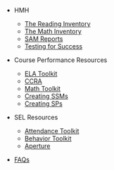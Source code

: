<!-- _sidebar.md -->
- HMH

	- [The Reading Inventory](ri.md)
	- [The Math Inventory](mi.md)
	- [SAM Reports](sam.md)
	- [Testing for Success](success.md)

	
- Course Performance Resources

	- [ELA Toolkit](ela.md)
	- [CCRA](elatk.md)
	- [Math Toolkit](math.md)
	- [Creating SSMs](supportmap.md)
	- [Creating SPs](sessionplan.md)


- SEL Resources

	- [Attendance Toolkit](attendance.md)
	- [Behavior Toolkit](behavior.md)
	- [Aperture](dessa.md)

- [FAQs](faq.md)
